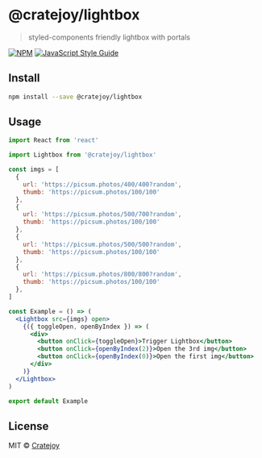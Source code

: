 # @cratejoy/lightbox

> styled-components friendly lightbox with portals

[![NPM](https://img.shields.io/npm/v/@cratejoy/lightbox.svg)](https://www.npmjs.com/package/@cratejoy/lightbox) [![JavaScript Style Guide](https://img.shields.io/badge/code_style-standard-brightgreen.svg)](https://standardjs.com)

## Install

```bash
npm install --save @cratejoy/lightbox
```

## Usage

```jsx
import React from 'react'

import Lightbox from '@cratejoy/lightbox'

const imgs = [
  {
    url: 'https://picsum.photos/400/400?random',
    thumb: 'https://picsum.photos/100/100'
  },
  {
    url: 'https://picsum.photos/500/700?random',
    thumb: 'https://picsum.photos/100/100'
  },
  {
    url: 'https://picsum.photos/500/500?random',
    thumb: 'https://picsum.photos/100/100'
  },
  {
    url: 'https://picsum.photos/800/800?random',
    thumb: 'https://picsum.photos/100/100'
  },
]

const Example = () => (
  <Lightbox src={imgs} open>
    {({ toggleOpen, openByIndex }) => (
      <div>
        <button onClick={toggleOpen}>Trigger Lightbox</button>
        <button onClick={openByIndex(2)}>Open the 3rd img</button>
        <button onClick={openByIndex(0)}>Open the first img</button>
      </div>
    )}
  </Lightbox>
)

export default Example
```

## License

MIT © [Cratejoy](https://github.com/cratejoy)

